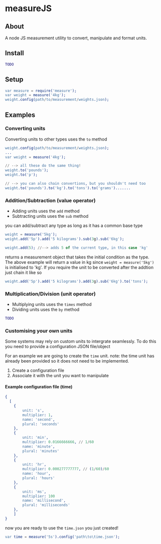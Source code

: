 measureJS
=========

## About
A node JS measurement utility to convert, manipulate and format units.

## Install
```erlang
TODO
```

## Setup
```erlang
var measure = require('measure');
var weight = measure('4kg');
weight.config(path/to/measurement/weights.json);
```
## Examples

### Converting units

Converting units to other types uses the `to` method

```erlang
weight.config(path/to/measurement/weights.json);
...
var weight = measure('4kg');

// --> all these do the same thing!
weight.to('pounds');
weight.to('p');

// --> you can also chain convertions, but you shouldn't need too
weight.to('pounds').to('kg').to('tons').to('grams').......
```

### Addition/Subtraction (value operator)

- Adding units uses the `add` method
- Subtracting units uses the `sub` method

you can add/subtract any type as long as it has a common base type

```erLang
weight = measure('5kg');
weight.add('5p').add('5 kilograms').sub(3g).sub('6kg');

weight.add(5); //--> adds 5 of the current type, in this case 'kg'
```

returns a measurement object that takes the initial condition as the type. The above example will return a value in kg since `weight = measure('5kg')` is initialised to 'kg'. If you require the unit to be converted after the addtion just chain it like so

```erLang
weight.add('5p').add('5 kilograms').add(3g).sub('6kg').to('tons');
```

### Multiplication/Division (unit operator)

- Multiplying units uses the `times` method
- Dividing units uses the `by` method

```erLang
TODO
```

### Customising your own units

Some systems may rely on custom units to intergrate seamlessly. To do this you need to provide a configuration JSON file/object

For an example we are going to create the `time` unit. note: the time unit has already been provided so it does not need to be implemented. 

1. Create a configuration file
2. Associate it with the unit you want to manipulate

#### Example configuration file (time)
```erLang
{
  [
	{
		unit: 's',
		multiplier: 1,
		name: 'second',
		plural: 'seconds'
	},
	{
		unit: 'min',
		multiplier: 0.0166666666, // 1/60 
		name: 'minute',
		plural: 'minutes'
	},
	{
		unit: 'hr',
		multiplier: 0.000277777777, // (1/60)/60
		name: 'hour',
		plural: 'hours'
	},
	{
		unit: 'ms',
		multiplier: 100
		name: 'millisecond',
		plural: 'milliseconds'
	},
	]
}

```

now you are ready to use the `time.json` you just created!

```erLang
var time = measure('5s').config('path\to\time.json');
```


